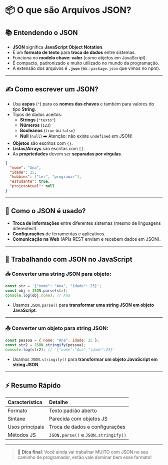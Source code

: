 # 📦 O que são Arquivos JSON?

## 📚 Entendendo o JSON

- **JSON** significa **JavaScript Object Notation**.
- É um **formato de texto** para **troca de dados** entre sistemas.
- Funciona no **modelo chave: valor** (como objetos em JavaScript).
- É compacto, padronizado e muito utilizado no mundo da programação.
- A extensão dos arquivos é **`.json`** (ex.: `package.json` que vimos no npm).

---

## ✍️ Como escrever um JSON?

- Usa **aspas** (`"`) para os **nomes das chaves** e também para valores do tipo **String**.
- Tipos de dados aceitos:
  - **Strings** (`"texto"`)
  - **Números** (`123`)
  - **Booleanos** (`true` ou `false`)
  - **Null** (`null`) ➡️ Atenção: não existe `undefined` em JSON!
- **Objetos** são escritos com `{}`.
- **Listas/Arrays** são escritas com `[]`.
- As **propriedades** devem ser **separadas por vírgulas**.

```json
{
  "nome": "Ana",
  "idade": 25,
  "hobbies": ["ler", "programar"],
  "estudante": true,
  "projetoAtual": null
}
```

---

## 🔁 Como o JSON é usado?

- **Troca de informações** entre diferentes sistemas (mesmo de linguagens diferentes!).
- **Configurações** de ferramentas e aplicativos.
- **Comunicação na Web** (APIs REST enviam e recebem dados em JSON).

---

## 🔧 Trabalhando com JSON no JavaScript

### 📥 Converter uma string JSON para objeto:

```javascript
const str = '{"nome": "Ana", "idade": 25}';
const obj = JSON.parse(str);
console.log(obj.nome); // Ana
```

- Usamos `JSON.parse()` para **transformar uma string JSON em objeto JavaScript**.

---

### 📤 Converter um objeto para string JSON:

```javascript
const pessoa = { nome: "Ana", idade: 25 };
const str2 = JSON.stringify(pessoa);
console.log(str2); // '{"nome":"Ana","idade":25}'
```

- Usamos `JSON.stringify()` para **transformar um objeto JavaScript em string JSON**.

---

## ⚡ Resumo Rápido

| Característica | Detalhe |
|:---------------|:--------|
| Formato        | Texto padrão aberto |
| Sintaxe        | Parecida com objetos JS |
| Usos principais | Troca de dados e configurações |
| Métodos JS     | `JSON.parse()` e `JSON.stringify()` |

---

> 🎯 **Dica final**: Você ainda vai trabalhar MUITO com JSON no seu caminho de programador, então vale dominar bem esse formato!
